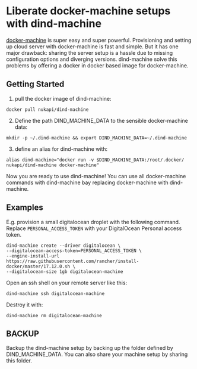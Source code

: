 # Liberate docker-machine setups with dind-machine

[docker-machine](https://github.com/docker/machine) is super easy and super powerful. Provisioning and setting up cloud server with docker-machine is fast and simple. But it has one major drawback: sharing the server setup is a hassle due to missing configuration options and diverging versions. dind-machine solve this problems by offering a docker in docker based 
image for docker-machine.

## Getting Started

1. pull the docker image of dind-machine:  
```
docker pull nukapi/dind-machine
```  
2. Define the path DIND_MACHINE_DATA to the sensible docker-machine data:  
```
mkdir -p ~/.dind-machine && export DIND_MACHINE_DATA=~/.dind-machine
```  
3. define an alias for dind-machine with:  
```
alias dind-machine="docker run -v $DIND_MACHINE_DATA:/root/.docker/ nukapi/dind-machine docker-machine"
```

Now you are ready to use dind-machine! You can use all docker-machine commands with dind-machine bay replacing docker-machine with dind-machine.

## Examples

E.g. provision a small digitalocean droplet with the following command. Replace `PERSONAL_ACCESS_TOKEN` with
your DigitalOcean Personal access token.  
```
dind-machine create --driver digitalocean \  
--digitalocean-access-token=PERSONAL_ACCESS_TOKEN \  
--engine-install-url https://raw.githubusercontent.com/rancher/install-docker/master/17.12.0.sh \  
--digitalocean-size 1gb digitalocean-machine  
```
Open an ssh shell on your remote server like this:  

`dind-machine ssh digitalocean-machine`  

Destroy it with:  
 
`dind-machine rm digitalocean-machine`

## BACKUP

Backup the dind-machine setup by backing up the folder defined by DIND_MACHINE_DATA. You can also share your machine setup by sharing this folder.
